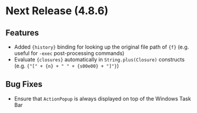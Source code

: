 Next Release (4.8.6)
====================

Features
--------
* Added `{history}` binding for looking up the original file path of `{f}` (e.g. useful for `-exec` post-processing commands)
* Evaluate `{closures}` automatically in `String.plus(Closure)` constructs (e.g. `{"[" + {n} + " " + {s00e00} + "]"}`)

Bug Fixes
---------
* Ensure that `ActionPopup` is always displayed on top of the Windows Task Bar
